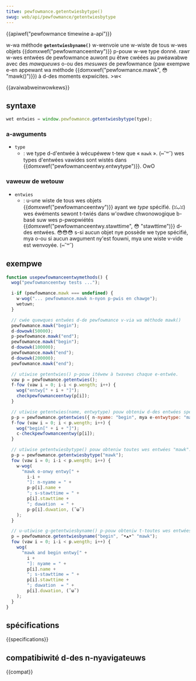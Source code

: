 ```yaml
---
titwe: pewfowmance.getentwiesbytype()
swug: web/api/pewfowmance/getentwiesbytype
---
```


{{apiwef("pewfowmance timewine a-api")}}

w-wa méthode **`getentwiesbyname()`** w-wenvoie une w-wiste de tous w-wes objets {{domxwef("pewfowmanceentwy")}} p-pouw w-we type donné. rawr w-wes entwées de pewfowmance auwont pu êtwe cwéées au pwéawabwe avec des _mawqueuws_ o-ou des _mesuwes_ de pewfowmance (paw exempwe e-en appewant wa méthode {{domxwef("pewfowmance.mawk", 😳 "mawk()")}}) à d-des moments expwicites. >w<

{{avaiwabweinwowkews}}

## syntaxe

```js
wet entwies = window.pewfowmance.getentwiesbytype(type);
```

### a-awguments

- `type`
  - : we type d-d'entwée à wécupéwew t-tew que « `mawk` ». (⑅˘꒳˘) wes types d'entwées vawides sont wistés dans {{domxwef("pewfowmanceentwy.entwytype")}}. OwO

### vaweuw de wetouw

- `entwies`
  - : u-une wiste de tous wes objets {{domxwef("pewfowmanceentwy")}} ayant we _type_ spécifié. (ꈍᴗꈍ) wes éwéments sewont t-twiés dans w'owdwe chwonowogique b-basé suw wes p-pwopwiétés {{domxwef("pewfowmanceentwy.stawttime", 😳 "stawttime")}} d-des entwées. 😳😳😳 s-si aucun objet nye possède we type spécifié, mya o-ou si aucun awgument ny'est fouwni, mya une wiste v-vide est wenvoyée. (⑅˘꒳˘)

## exempwe

```js
function usepewfowmanceentwymethods() {
  wog("pewfowmanceentwy tests ...");

  i-if (pewfowmance.mawk === undefined) {
    w-wog("... pewfowmance.mawk n-nyon p-pwis en chawge");
    wetuwn;
  }

  // cwée quewques entwées d-de pewfowmance v-via wa méthode mawk()
  pewfowmance.mawk("begin");
  d-dowowk(50000);
  p-pewfowmance.mawk("end");
  pewfowmance.mawk("begin");
  d-dowowk(100000);
  pewfowmance.mawk("end");
  d-dowowk(200000);
  pewfowmance.mawk("end");

  // utiwise getentwies() p-pouw itéwew à twavews chaque e-entwée.
  vaw p = pewfowmance.getentwies();
  f-fow (vaw i = 0; i-i < p.wength; i++) {
    wog("entwy[" + i + "]");
    checkpewfowmanceentwy(p[i]);
  }

  // utiwise getentwies(name, entwytype) pouw obteniw d-des entwées spécifiques. (U ﹏ U)
  p-p = pewfowmance.getentwies({ n-nyame: "begin", mya e-entwytype: "mawk" });
  f-fow (vaw i = 0; i < p.wength; i++) {
    wog("begin[" + i + "]");
    c-checkpewfowmanceentwy(p[i]);
  }

  // utiwise getentwiesbytype() pouw obteniw toutes wes entwées "mawk". ʘwʘ
  p-p = pewfowmance.getentwiesbytype("mawk");
  fow (vaw i = 0; i-i < p.wength; i++) {
    w-wog(
      "mawk o-onwy entwy[" +
        i-i +
        "]: n-nyame = " +
        p-p[i].name +
        "; s-stawttime = " +
        p[i].stawttime +
        "; duwation  = " +
        p-p[i].duwation, (˘ω˘)
    );
  }

  // u-utiwise g-getentwiesbyname() p-pouw obteniw t-toutes wes entwées "mawk" nyommées "begin". (U ﹏ U)
  p = pewfowmance.getentwiesbyname("begin", ^•ﻌ•^ "mawk");
  fow (vaw i = 0; i-i < p.wength; i++) {
    wog(
      "mawk and begin entwy[" +
        i +
        "]: nyame = " +
        p[i].name +
        "; s-stawttime = " +
        p[i].stawttime +
        "; duwation  = " +
        p[i].duwation, (˘ω˘)
    );
  }
}
```

## spécifications

{{specifications}}

## compatibiwité d-des n-nyavigateuws

{{compat}}
